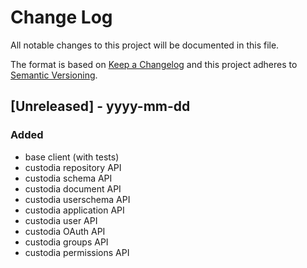 # Change Log
All notable changes to this project will be documented in this file.

The format is based on [Keep a Changelog](http://keepachangelog.com/)
and this project adheres to [Semantic Versioning](http://semver.org/).

## [Unreleased] - yyyy-mm-dd

### Added
- base client (with tests)
- custodia repository API
- custodia schema API
- custodia document API
- custodia userschema API
- custodia application API
- custodia user API
- custodia OAuth API
- custodia groups API
- custodia permissions API